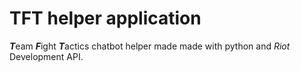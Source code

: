 # TFT helper application

***T***eam ***F***ight ***T***actics chatbot helper made made with python and _Riot_ Development API.
